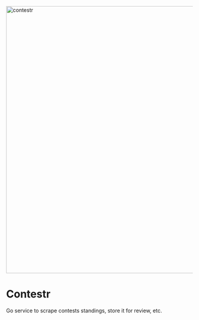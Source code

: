 <img width="720" alt="contestr" src="https://github.com/user-attachments/assets/58094b6c-4166-4dc4-8fbe-56a028b26e60" />

# Contestr

Go service to scrape contests standings, store it for review, etc.
